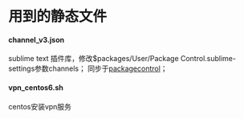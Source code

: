 # 用到的静态文件

#### channel_v3.json
sublime text 插件库，修改$packages/User/Package Control.sublime-settings参数channels；
同步于[packagecontrol](http://packagecontrol.io/channel_v3.json)；

#### vpn_centos6.sh
centos安装vpn服务
